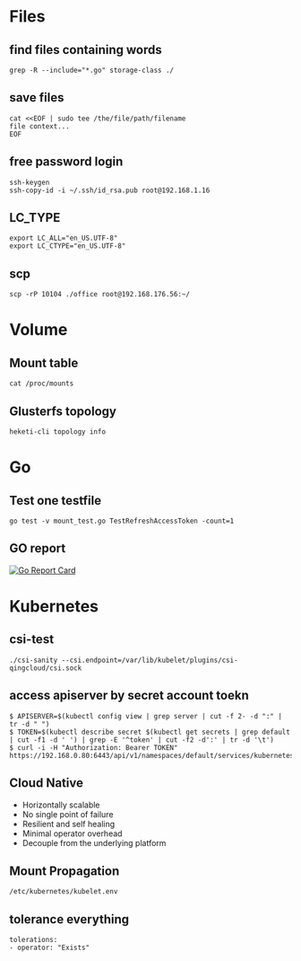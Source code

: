 # Files

## find files containing words

```
grep -R --include="*.go" storage-class ./
```

## save files

```
cat <<EOF | sudo tee /the/file/path/filename
file context...
EOF
```

## free password login

```
ssh-keygen
ssh-copy-id -i ~/.ssh/id_rsa.pub root@192.168.1.16
```

## LC_TYPE

```
export LC_ALL="en_US.UTF-8"
export LC_CTYPE="en_US.UTF-8"
```

## scp

```
scp -rP 10104 ./office root@192.168.176.56:~/
```

# Volume

## Mount table

```
cat /proc/mounts
```

## Glusterfs topology

```
heketi-cli topology info
```

# Go

## Test one testfile

```
go test -v mount_test.go TestRefreshAccessToken -count=1
```

## GO report
[![Go Report Card](https://goreportcard.com/badge/github.com/yunify/qingcloud-csi)](https://goreportcard.com/report/github.com/yunify/qingcloud-csi)

# Kubernetes

## csi-test

```
./csi-sanity --csi.endpoint=/var/lib/kubelet/plugins/csi-qingcloud/csi.sock
```

## access apiserver by secret account toekn

```
$ APISERVER=$(kubectl config view | grep server | cut -f 2- -d ":" | tr -d " ")
$ TOKEN=$(kubectl describe secret $(kubectl get secrets | grep default | cut -f1 -d ' ') | grep -E '^token' | cut -f2 -d':' | tr -d '\t')
$ curl -i -H "Authorization: Bearer TOKEN" https://192.168.0.80:6443/api/v1/namespaces/default/services/kubernetes
```

## Cloud Native

- Horizontally scalable
- No single point of failure
- Resilient and self healing
- Minimal operator overhead
- Decouple from the underlying platform

## Mount Propagation
```
/etc/kubernetes/kubelet.env
```

## tolerance everything
```
tolerations:
- operator: "Exists"
```
